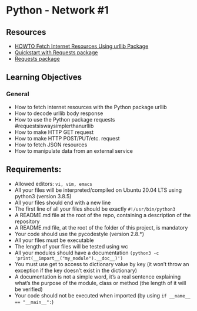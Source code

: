# Python - Network #1

## Resources
- [HOWTO Fetch Internet Resources Using urllib Package](https://docs.python.org/3/howto/urllib2.html)
- [Quickstart with Requests package](https://requests.readthedocs.io/en/latest/)
- [Requests package](https://pypi.org/project/requests/)

## Learning Objectives
### General
- How to fetch internet resources with the Python package urllib
- How to decode urllib body response
- How to use the Python package requests #requestsiswaysimplerthanurllib
- How to make HTTP GET request
- How to make HTTP POST/PUT/etc. request
- How to fetch JSON resources
- How to manipulate data from an external service

## Requirements:
- Allowed editors: ```vi, vim, emacs```
- All your files will be interpreted/compiled on Ubuntu 20.04 LTS using python3 (version 3.8.5)
- All your files should end with a new line
- The first line of all your files should be exactly ```#!/usr/bin/python3```
- A README.md file at the root of the repo, containing a description of the repository
- A README.md file, at the root of the folder of this project, is mandatory
- Your code should use the pycodestyle (version 2.8.*)
- All your files must be executable
- The length of your files will be tested using wc
- All your modules should have a documentation ```(python3 -c 'print(__import__("my_module").__doc__)')```
- You must use get to access to dictionary value by key (it won’t throw an exception if the key doesn’t exist in the dictionary)
- A documentation is not a simple word, it’s a real sentence explaining what’s the purpose of the module, class or method (the length of it will be verified)
- Your code should not be executed when imported (by using ```if __name__ == "__main__":```)
